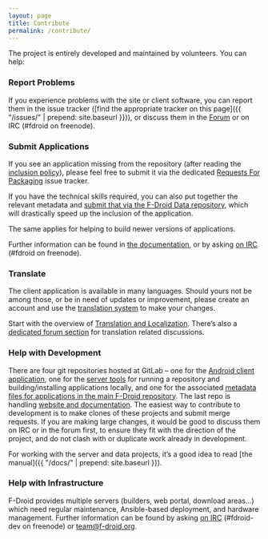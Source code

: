 ```yaml
---
layout: page
title: Contribute
permalink: /contribute/
---
```

The project is entirely developed and maintained by volunteers. You can help:

### Report Problems

If you experience problems with the site or client software, you can report them in the issue tracker ([find the appropriate tracker on this page]({{ "/issues/" | prepend: site.baseurl }})), or discuss them in the [Forum](https://forum.f-droid.org/) or on IRC (#fdroid on freenode).

### Submit Applications

If you see an application missing from the repository (after reading the [inclusion policy](../docs/Inclusion_Policy)), please feel free to submit it via the dedicated [Requests For Packaging](https://gitlab.com/fdroid/rfp/issues) issue tracker.

If you have the technical skills required, you can also put together the relevant metadata and [submit that via the F-Droid Data repository](https://gitlab.com/fdroid/fdroiddata/blob/master/CONTRIBUTING.md), which will drastically speed up the inclusion of the application.

The same applies for helping to build newer versions of applications.

Further information can be found in [the documentation](../docs), or by asking [on IRC](https://webchat.freenode.net/?channels=%23fdroid) (#fdroid on freenode).

### Translate

The client application is available in many languages. Should yours not be among those, or be in need of updates or improvement, please create an account and use the [translation system](https://hosted.weblate.org/projects/f-droid/) to make your changes.

Start with the overview of [Translation and Localization](../docs/Translation_and_Localization).  There’s also a [dedicated forum section](https://forum.f-droid.org/c/translation) for translation related discussions.

### Help with Development

There are four git repositories hosted at GitLab –
one for the [Android client application](https://gitlab.com/fdroid/fdroidclient),
one for the [server tools](https://gitlab.com/fdroid/fdroidserver) for running a repository and building/installing applications locally,
and one for the associated [metadata files for applications in the main F-Droid repository](https://gitlab.com/fdroid/fdroiddata).
The last repo is handling [website and documentation](https://gitlab.com/fdroid/fdroid-website).
The easiest way to contribute to development is to make clones of these projects and submit merge requests.
If you are making large changes,
it would be good to discuss them on IRC or in the forum first,
to ensure they fit with the direction of the project,
and do not clash with or duplicate work already in development.

For working with the server and data projects, it’s a good idea to read [the manual]({{ "/docs/" | prepend: site.baseurl }}).

### Help with Infrastructure

F-Droid provides multiple servers (builders, web portal, download areas...) which need regular maintenance, Ansible-based deployment, and hardware management.
Further information can be found by asking [on IRC](https://webchat.freenode.net/?channels=%23fdroid-dev) (#fdroid-dev on freenode) or team@f-droid.org.
